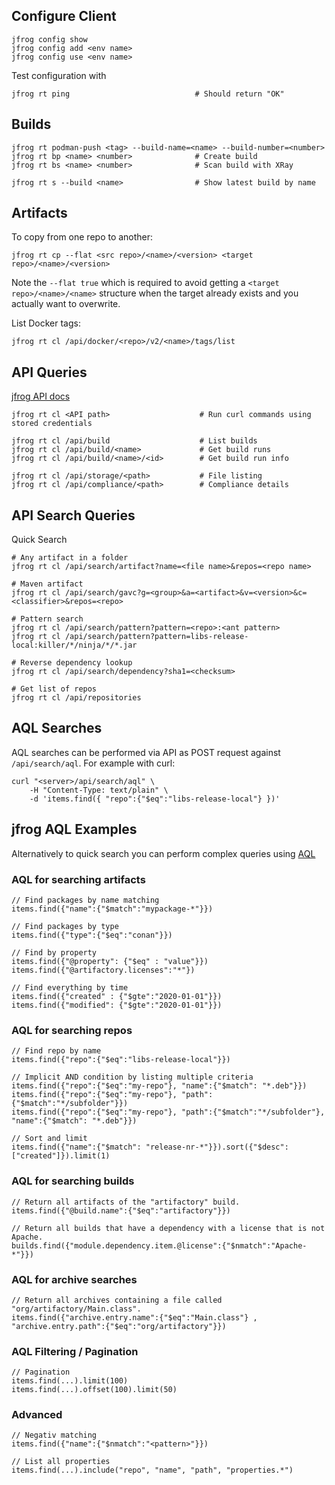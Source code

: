 ## Configure Client

    jfrog config show
    jfrog config add <env name>
    jfrog config use <env name>

Test configuration with

    jfrog rt ping                            # Should return "OK"

## Builds

    jfrog rt podman-push <tag> --build-name=<name> --build-number=<number>
    jfrog rt bp <name> <number>              # Create build
    jfrog rt bs <name> <number>              # Scan build with XRay
    
    jfrog rt s --build <name>                # Show latest build by name

## Artifacts

To copy from one repo to another:

    jfrog rt cp --flat <src repo>/<name>/<version> <target repo>/<name>/<version>
    
Note the `--flat true` which is required to avoid getting a `<target repo>/<name>/<name>`
structure when the target already exists and you actually want to overwrite.

List Docker tags:

    jfrog rt cl /api/docker/<repo>/v2/<name>/tags/list

## API Queries

[jfrog API docs](https://www.jfrog.com/confluence/display/JFROG/Artifactory+REST+API)

    jfrog rt cl <API path>                    # Run curl commands using stored credentials
    
    jfrog rt cl /api/build                    # List builds
    jfrog rt cl /api/build/<name>             # Get build runs
    jfrog rt cl /api/build/<name>/<id>        # Get build run info
    
    jfrog rt cl /api/storage/<path>           # File listing
    jfrog rt cl /api/compliance/<path>        # Compliance details

## API Search Queries

Quick Search

    # Any artifact in a folder
    jfrog rt cl /api/search/artifact?name=<file name>&repos=<repo name>
    
    # Maven artifact
    jfrog rt cl /api/search/gavc?g=<group>&a=<artifact>&v=<version>&c=<classifier>&repos=<repo>

    # Pattern search
    jfrog rt cl /api/search/pattern?pattern=<repo>:<ant pattern>
    jfrog rt cl /api/search/pattern?pattern=libs-release-local:killer/*/ninja/*/*.jar

    # Reverse dependency lookup
    jfrog rt cl /api/search/dependency?sha1=<checksum>
    
    # Get list of repos
    jfrog rt cl /api/repositories
    
## AQL Searches

AQL searches can be performed via API as POST request against `/api/search/aql`. For example with curl:

    curl "<server>/api/search/aql" \
        -H "Content-Type: text/plain" \
        -d 'items.find({ "repo":{"$eq":"libs-release-local"} })'

## jfrog AQL Examples

Alternatively to quick search you can perform complex queries using [AQL](https://www.jfrog.com/confluence/display/JFROG/Artifactory+Query+Language)

### AQL for searching artifacts

    // Find packages by name matching
    items.find({"name":{"$match":"mypackage-*"}})
    
    // Find packages by type
    items.find({"type":{"$eq":"conan"}})
    
    // Find by property
    items.find({"@property": {"$eq" : "value"}})
    items.find({"@artifactory.licenses":"*"})
    
    // Find everything by time
    items.find({"created" : {"$gte":"2020-01-01"}})
    items.find({"modified": {"$gte":"2020-01-01"}})
    
### AQL for searching repos

    // Find repo by name
    items.find({"repo":{"$eq":"libs-release-local"}})
    
    // Implicit AND condition by listing multiple criteria
    items.find({"repo":{"$eq":"my-repo"}, "name":{"$match": "*.deb"}})
    items.find({"repo":{"$eq":"my-repo"}, "path":{"$match":"*/subfolder"}})
    items.find({"repo":{"$eq":"my-repo"}, "path":{"$match":"*/subfolder"}, "name":{"$match": "*.deb"}})
    
    // Sort and limit
    items.find({"name":{"$match": "release-nr-*"}}).sort({"$desc":["created"]}).limit(1)
    
### AQL for searching builds

    // Return all artifacts of the "artifactory" build.
    items.find({"@build.name":{"$eq":"artifactory"}})

    // Return all builds that have a dependency with a license that is not Apache.
    builds.find({"module.dependency.item.@license":{"$nmatch":"Apache-*"}})

### AQL for archive searches

    // Return all archives containing a file called "org/artifactory/Main.class".
    items.find({"archive.entry.name":{"$eq":"Main.class"} , "archive.entry.path":{"$eq":"org/artifactory"}})

### AQL Filtering / Pagination

    // Pagination
    items.find(...).limit(100)
    items.find(...).offset(100).limit(50)

### Advanced

    // Negativ matching
    items.find({"name":{"$nmatch":"<pattern>"}})
    
    // List all properties
    items.find(...).include("repo", "name", "path", "properties.*")

